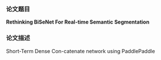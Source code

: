 ### 论文题目
<b> Rethinking BiSeNet For Real-time Semantic Segmentation </b>
### 论文描述
Short-Term Dense Con-catenate network  using PaddlePaddle
